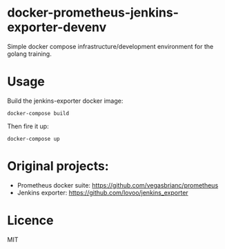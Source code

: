 # docker-prometheus-jenkins-exporter-devenv

Simple docker compose infrastructure/development environment for the golang training.

# Usage

Build the jenkins-exporter docker image:

```console
docker-compose build
```

Then fire it up:

```console
docker-compose up
```

# Original projects:

  * Prometheus docker suite: https://github.com/vegasbrianc/prometheus
  * Jenkins exporter: https://github.com/lovoo/jenkins_exporter

# Licence

MIT
